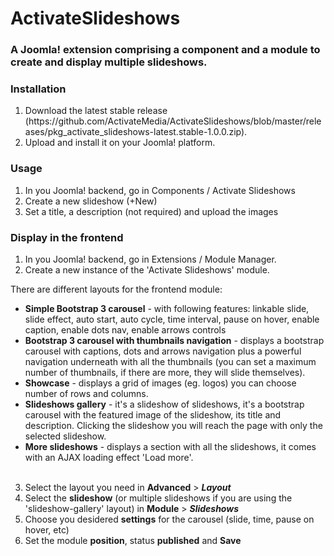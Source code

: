 ActivateSlideshows
==================

<h3>A Joomla! extension comprising a component and a module to create and display multiple slideshows.</h3>
<h3>Installation</h3>
<ol>
	<li> Download the latest stable release (https://github.com/ActivateMedia/ActivateSlideshows/blob/master/releases/pkg_activate_slideshows-latest.stable-1.0.0.zip).</li>
	<li>Upload and install it on your Joomla! platform.</li>
</ol>
<h3>Usage</h3>
<ol>
	<li>In you Joomla! backend, go in Components / Activate Slideshows</li>
	<li>Create a new slideshow (+New)</li>
	<li>Set a title, a description (not required) and upload the images</li>
</ol>
<h3>Display in the frontend</h3>
<ol>
	<li>In you Joomla! backend, go in Extensions / Module Manager.</li>
	<li>Create a new instance of the 'Activate Slideshows' module.</li>
</ol>
<p>There are different layouts for the frontend module:</p>
<ul>
	<li><strong>Simple Bootstrap 3 carousel</strong> - with following features: linkable slide, slide effect, auto start, auto cycle, time interval, pause on hover, enable caption, enable dots nav, enable arrows controls</li>
	<li><strong>Bootstrap 3 carousel with thumbnails navigation</strong> - displays a bootstrap carousel with  captions, dots and arrows navigation plus a powerful navigation underneath with all the thumbnails (you can set a maximum number of thumbnails, if there are more, they will slide themselves).</li>
	<li><strong>Showcase</strong> - displays a grid of images (eg. logos) you can choose number of rows and columns.</li>
	<li><strong>Slideshows gallery</strong> - it's a slideshow of slideshows, it's a bootstrap carousel with the featured image of the slideshow, its title and description. Clicking the slideshow you will reach the page with only the selected slideshow.</li>
	<li><strong>More slideshows</strong> - displays a section with all the slideshows, it comes with an AJAX loading effect 'Load more'.</li>
	<br/>
</ul>
<ol start="3">
	<li>Select the layout you need in <strong>Advanced</strong> &gt; <em><strong>Layout</strong></em></li>
	<li>Select the <strong>slideshow</strong> (or multiple slideshows if you are using the 'slideshow-gallery' layout) in <strong>Module</strong> &gt; <em><strong>Slideshows</strong></em></li>
	<li>Choose you desidered <strong>settings</strong> for the carousel (slide, time, pause on hover, etc)</li>
	<li>Set the module <strong>position</strong>, status <strong>published</strong> and <strong>Save</strong></li>
</ol>
